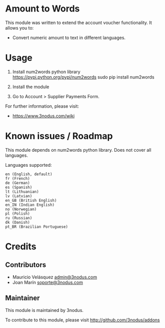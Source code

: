 Amount to Words
===============

This module was written to extend the account voucher functionality. It allows you to:

- Convert numeric amount to text in different languages.

Usage
=====

1. Install num2words python library https://pypi.python.org/pypi/num2words
    sudo pip install num2words

2. Install the module

3. Go to Account > Supplier Payments Form.

For further information, please visit:

 * https://www.3nodus.com/wiki

Known issues / Roadmap
======================

This module depends on num2words python library. Does not cover all languages.

Languages supported:

    en (English, default)
    fr (French)
    de (German)
    es (Spanish)
    lt (Lithuanian)
    lv (Latvian)
    en_GB (British English)
    en_IN (Indian English)
    no (Norwegian)
    pl (Polish)
    ru (Russian)
    dk (Danish)
    pt_BR (Brazilian Portuguese)

Credits
=======

Contributors
------------

* Mauricio Velásquez <admin@3nodus.com>
* Joan Marín <soporte@3nodus.com>

Maintainer
----------

This module is maintained by 3nodus.

To contribute to this module, please visit http://github.com/3nodus/addons

